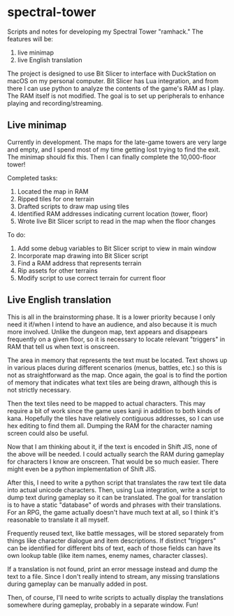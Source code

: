 # spectral-tower

Scripts and notes for developing my Spectral Tower "ramhack."  The features will be:
1. live minimap
2. live English translation

The project is designed to use Bit Slicer to interface with DuckStation on macOS on my personal computer.  Bit Slicer has Lua integration, and from there I can use python to analyze the contents of the game's RAM as I play.  The RAM itself is not modified.  The goal is to set up peripherals to enhance playing and recording/streaming.


## Live minimap
Currently in development.  The maps for the late-game towers are very large and empty, and I spend most of my time getting lost trying to find the exit.  The minimap should fix this.  Then I can finally complete the 10,000-floor tower!

Completed tasks:
1. Located the map in RAM
2. Ripped tiles for one terrain
3. Drafted scripts to draw map using tiles
4. Identified RAM addresses indicating current location (tower, floor)
5. Wrote live Bit Slicer script to read in the map when the floor changes

To do:
1. Add some debug variables to Bit Slicer script to view in main window
2. Incorporate map drawing into Bit Slicer script
3. Find a RAM address that represents terrain
4. Rip assets for other terrains
5. Modify script to use correct terrain for current floor


## Live English translation
This is all in the brainstorming phase.  It is a lower priority because I only need it if/when I intend to have an audience, and also because it is much more involved.  Unlike the dungeon map, text appears and disappears frequently on a given floor, so it is necessary to locate relevant "triggers" in RAM that tell us when text is onscreen.

The area in memory that represents the text must be located.  Text shows up in various places during different scenarios (menus, battles, etc.) so this is not as straightforward as the map.  Once again, the goal is to find the portion of memory that indicates what text tiles are being drawn, although this is not strictly necessary.

Then the text tiles need to be mapped to actual characters.  This may require a bit of work since the game uses kanji in addition to both kinds of kana.  Hopefully the tiles have relatively contiguous addresses, so I can use hex editing to find them all.  Dumping the RAM for the character naming screen could also be useful.

Now that I am thinking about it, if the text is encoded in Shift JIS, none of the above will be needed.  I could actually search the RAM during gameplay for characters I know are onscreen.  That would be so much easier.  There might even be a python implementation of Shift JIS.

After this, I need to write a python script that translates the raw text tile data into actual unicode characters.  Then, using Lua integration, write a script to dump text during gameplay so it can be translated.  The goal for translation is to have a static "database" of words and phrases with their translations.  For an RPG, the game actually doesn't have much text at all, so I think it's reasonable to translate it all myself.

Frequently reused text, like battle messages, will be stored separately from things like character dialogue and item descriptions.  If distinct "triggers" can be identified for different bits of text, each of those fields can have its own lookup table (like item names, enemy names, character classes).

If a translation is not found, print an error message instead and dump the text to a file.  Since I don't really intend to stream, any missing translations during gameplay can be manually added in post.

Then, of course, I'll need to write scripts to actually display the translations somewhere during gameplay, probably in a separate window.  Fun!
